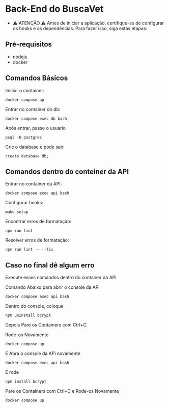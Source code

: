 # Back-End do BuscaVet

- :warning: ATENÇÃO :warning: Antes de iniciar a aplicação, certifique-se de configurar os hooks e as dependências. Para fazer isso, siga estas etapas:

## Pré-requisitos

- nodejs
- docker

## Comandos Básicos

Iniciar o container:

```
docker compose up
```

Entrar no container do db:

```
docker compose exec db bash
```

Após entrar, passe o usuario

```
psql -U postgres
```

Crie o database e pode sair:

```
create database db;
```

## Comandos dentro do conteiner da API

Entrar no container da API:

```
docker compose exec api bash
```

Configurar hooks:

```
make setup
```

Encontrar erros de formatação:

```
npm run lint
```

Resolver erros de formatação:

```
npm run lint -- --fix
```

## Caso no final dê algum erro

Execute esses comandos dentro do container da API

Comando Abaixo para abrir o console da API

```
docker compose exec api bash
```

Dentro do console, coloque

```
npm uninstall bcrypt
```

Depois Pare os Containers com Ctrl+C

Rode-os Novamente

```
docker compose up
```

E Abra o console da APi novamente

```
docker compose exec api bash
```

E rode

```
npm install bcrypt
```

Pare os Containers com Ctrl+C e Rode-os Novamente

```
docker compose up
```